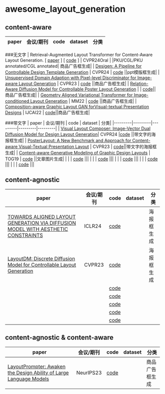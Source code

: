 # awesome_layout_generation
## content-aware
| paper | 会议/期刊 | code | dataset | 分类|
|---------|---------|---------|---------|---------|
###无文字
| Retrieval-Augmented Layout Transformer for Content-Aware Layout Generation. [ [paper](https://arxiv.org/abs/2311.13602) ] [ [code](https://udonda.github.io/RALF/) ] | CVPR24Oral |  |PKU/CGL/PKU annotated/CGL annotated| 商品广告框生成|
| [Desigen: A Pipeline for Controllable Design Template Generation]() | CVPR24 | [code](https://whaohan.github.io/desigen)  ||ppt模版框生成|
| [Unsupervised Domain Adaption with Pixel-level Discriminator for Image-aware Layout Generation]() | CVPR23 | [code]() ||商品广告框生成|
| [Relation-Aware Diffusion Model for Controllable Poster Layout Generation]() |  | [code](https://github.com/liuan0803/RADM)||商品广告框生成|
| [Geometry Aligned Variational Transformer for Image-conditioned Layout Generation]() | MM22 |  [code]() ||商品广告框生成|
| [Composition-aware Graphic Layout GAN forVisual-textual Presentation Designs]() | IJCAI22 | [code](https://github.com/minzhouGithub/CGL-GAN)||商品广告框生成|

###带文字
| paper | 会议/期刊 | code | dataset | 分类|
|---------|---------|---------|---------|---------|
| [Visual Layout Composer: Image-Vector Dual Diffusion Model for Design Layout Generation]()| CVPR24 |[code](https://aminshabani.github.io/visual_layout_composer)  ||带文字的海报框生成|
| [PosterLayout: A New Benchmark and Approach for Content-aware Visual-Textual Presentation Layout]() | CVPR23 | [code](https://github.com/PKU-ICST-MIPL/PosterLayout-CVPR2023)||带文字的海报框生成|
| [Content-aware Generative Modeling of Graphic Design Layouts]() | TOG19 |  [code]() ||文章图片生成|
|  |  |  [code]()  |||
|  |  |  [code]()  |||
|  |  |  [code]()  |||
|  |  |  [code]()  |||
|  |  |  [code]()  |||


## content-agnostic
| paper | 会议/期刊 | code | dataset | 分类|
|---------|---------|---------|---------|---------|
| [TOWARDS ALIGNED LAYOUT GENERATION VIA DIFFUSION MODEL WITH AESTHETIC CONSTRAINTS]() | ICLR24 | [code](https://anonymous.4open.science/r/LACE-16DE) ||海报框生成|
| [LayoutDM: Discrete Diffusion Model for Controllable Layout Generation]() | CVPR23 | [code](https://cyberagentailab.github.io/layout-dm/) ||海报框生成|
|  |  |  [code]()  |||
|  |  |  [code]()  |||
|  |  |  [code]()  |||
|  |  |  [code]()  |||
|  |  |  [code]()  |||

## content-agnostic & content-aware 
| paper | 会议/期刊 | code | dataset | 分类|
|---------|---------|---------|---------|---------|
| [LayoutPrompter: Awaken the Design Ability of Large Language Models]() | NeurIPS23 |  [code](https://github.com/microsoft/LayoutGeneration/tree/main/LayoutPrompter) ||商品广告框生成|
